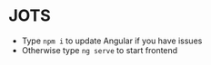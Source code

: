 # JOTS
- Type `npm i` to update Angular if you have issues
- Otherwise type `ng serve` to start frontend